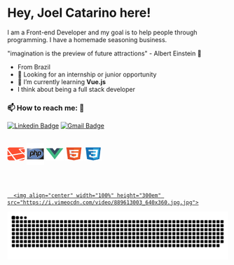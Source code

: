 # Hey, Joel Catarino here!
I am a Front-end Developer and my goal is to help people through programming. I have a homemade seasoning business. 

"imagination is the preview of future attractions" - Albert Einstein 🧠

- From Brazil
- :rocket: Looking for an internship or junior opportunity
- 🌱 I’m currently learning **Vue.js**
- I think about being a full stack developer

<h3 align="left">📫 How to reach me: 🧙</h3>

[![Linkedin Badge](https://img.shields.io/badge/-LinkedIn-blue?style=flat-square&logo=Linkedin&logoColor=white&link=https://www.linkedin.com/in/joel-catarino-977a8a19b/)](https://www.linkedin.com/in/joel-catarino-977a8a19b/) [![Gmail Badge](https://img.shields.io/badge/-Gmail-c14438?style=flat-square&logo=Gmail&logoColor=white&link=mailto:joelscatarino@outlook.com)](mailto:joelscatarino@outlook.com)

<div style="display: inline_block"><br>
    <img align="center" alt="-laravel" height="30" width="40" src="https://raw.githubusercontent.com/devicons/devicon/master/icons/laravel/laravel-plain.svg"> 
    <img align="center" alt="-PHP" height="50" width="40" src="https://raw.githubusercontent.com/devicons/devicon/master/icons/php/php-original.svg">
    <img align="center" alt="-VUE" height="30" width="40" src="https://raw.githubusercontent.com/devicons/devicon/master/icons/vuejs/vuejs-original.svg">
    <img align="center" alt="-html5" height="30" width="40" src="https://raw.githubusercontent.com/devicons/devicon/master/icons/html5/html5-original.svg">
    <img align="center" alt="-css3" height="30" width="40" src="https://raw.githubusercontent.com/devicons/devicon/master/icons/css3/css3-original.svg">
    </div>

 ##
<br>
<div>
  <a href="https://github.com/joelcatarino">
  
      <img align="center" width="100%" height="300em" src="https://i.vimeocdn.com/video/889613003_640x360.jpg.jpg">
<div>
    
  ![Snake animation](https://github.com/wellingtoncarneirobarbosa/wellingtoncarneirobarbosa/blob/output/github-contribution-grid-snake.svg)
 
